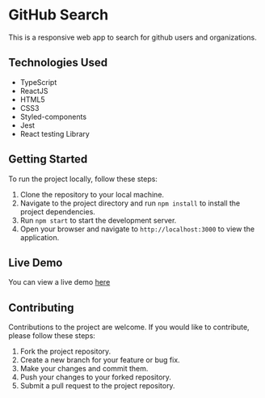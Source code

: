 # GitHub Search

This is a responsive web app to search for github users and organizations.

## Technologies Used

- TypeScript
- ReactJS
- HTML5
- CSS3
- Styled-components
- Jest
- React testing Library

## Getting Started

To run the project locally, follow these steps:

1. Clone the repository to your local machine.
2. Navigate to the project directory and run `npm install` to install the project dependencies.
3. Run `npm start` to start the development server.
4. Open your browser and navigate to `http://localhost:3000` to view the application.

## Live Demo
You can view a live demo [here](https://search-github-demo.netlify.app/)

## Contributing

Contributions to the project are welcome. If you would like to contribute, please follow these steps:

1. Fork the project repository.
2. Create a new branch for your feature or bug fix.
3. Make your changes and commit them.
4. Push your changes to your forked repository.
5. Submit a pull request to the project repository.
